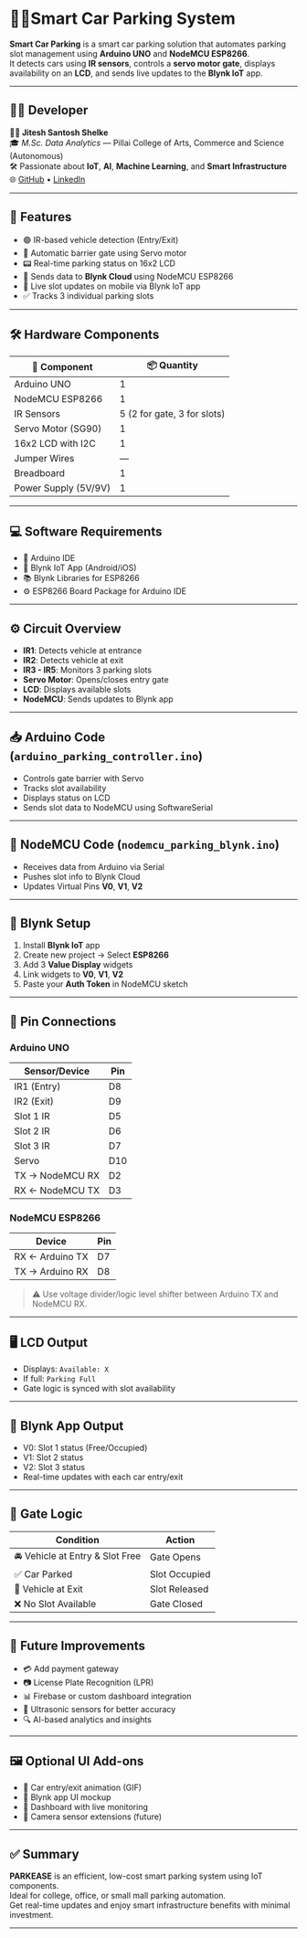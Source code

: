# 🚗💡Smart Car Parking System

**Smart Car Parking** is a smart car parking solution that automates parking slot management using **Arduino UNO** and **NodeMCU ESP8266**.  
It detects cars using **IR sensors**, controls a **servo motor gate**, displays availability on an **LCD**, and sends live updates to the **Blynk IoT** app.

---

## 👨‍💻 Developer

**🧑‍🔬 Jitesh Santosh Shelke**  
🎓 *M.Sc. Data Analytics* — Pillai College of Arts, Commerce and Science (Autonomous)  
🛠 Passionate about **IoT**, **AI**, **Machine Learning**, and **Smart Infrastructure**  
🌐 [GitHub](https://github.com/JiteshShelke) • [LinkedIn](linkedin.com/in/jitesh-shelke-702745286/)

---

## 📌 Features

- 🟢 IR-based vehicle detection (Entry/Exit)
- 🚧 Automatic barrier gate using Servo motor
- 📟 Real-time parking status on 16x2 LCD
- 📡 Sends data to **Blynk Cloud** using NodeMCU ESP8266
- 📱 Live slot updates on mobile via Blynk IoT app
- ✅ Tracks 3 individual parking slots

---

## 🛠️ Hardware Components

| 🔧 Component             | 📦 Quantity |
|-------------------------|-------------|
| Arduino UNO             | 1           |
| NodeMCU ESP8266         | 1           |
| IR Sensors              | 5 (2 for gate, 3 for slots) |
| Servo Motor (SG90)      | 1           |
| 16x2 LCD with I2C       | 1           |
| Jumper Wires            | —           |
| Breadboard              | 1           |
| Power Supply (5V/9V)    | 1           |

---

## 💻 Software Requirements

- 🔌 Arduino IDE
- 📲 Blynk IoT App (Android/iOS)
- 📚 Blynk Libraries for ESP8266
- ⚙️ ESP8266 Board Package for Arduino IDE

---

## ⚙️ Circuit Overview

- **IR1**: Detects vehicle at entrance  
- **IR2**: Detects vehicle at exit  
- **IR3 - IR5**: Monitors 3 parking slots  
- **Servo Motor**: Opens/closes entry gate  
- **LCD**: Displays available slots  
- **NodeMCU**: Sends updates to Blynk app

---

## 📥 Arduino Code (`arduino_parking_controller.ino`)

- Controls gate barrier with Servo
- Tracks slot availability
- Displays status on LCD
- Sends slot data to NodeMCU using SoftwareSerial

---

## 📡 NodeMCU Code (`nodemcu_parking_blynk.ino`)

- Receives data from Arduino via Serial
- Pushes slot info to Blynk Cloud
- Updates Virtual Pins **V0**, **V1**, **V2**

---

## 📲 Blynk Setup

1. Install **Blynk IoT** app  
2. Create new project → Select **ESP8266**  
3. Add 3 **Value Display** widgets  
4. Link widgets to **V0**, **V1**, **V2**  
5. Paste your **Auth Token** in NodeMCU sketch

---

## 🔌 Pin Connections

### Arduino UNO

| Sensor/Device     | Pin  |
|------------------|------|
| IR1 (Entry)       | D8   |
| IR2 (Exit)        | D9   |
| Slot 1 IR         | D5   |
| Slot 2 IR         | D6   |
| Slot 3 IR         | D7   |
| Servo             | D10  |
| TX → NodeMCU RX   | D2   |
| RX ← NodeMCU TX   | D3   |

### NodeMCU ESP8266

| Device         | Pin     |
|----------------|---------|
| RX ← Arduino TX | D7     |
| TX → Arduino RX | D8     |

> ⚠️ Use voltage divider/logic level shifter between Arduino TX and NodeMCU RX.

---

## 🖥 LCD Output

- Displays: `Available: X`
- If full: `Parking Full`
- Gate logic is synced with slot availability

---

## 📱 Blynk App Output

- V0: Slot 1 status (Free/Occupied)  
- V1: Slot 2 status  
- V2: Slot 3 status  
- Real-time updates with each car entry/exit

---

## 🚦 Gate Logic

| Condition                      | Action        |
|-------------------------------|---------------|
| 🚘 Vehicle at Entry & Slot Free | Gate Opens    |
| ✅ Car Parked                  | Slot Occupied |
| 🚗 Vehicle at Exit            | Slot Released |
| ❌ No Slot Available          | Gate Closed   |

---

## 📝 Future Improvements

- 💳 Add payment gateway
- 📷 License Plate Recognition (LPR)
- 📊 Firebase or custom dashboard integration
- 🧠 Ultrasonic sensors for better accuracy
- 🔍 AI-based analytics and insights

---

## 🖼️ Optional UI Add-ons

- 🚗 Car entry/exit animation (GIF)
- 📱 Blynk app UI mockup
- 🧭 Dashboard with live monitoring
- 📸 Camera sensor extensions (future)

---

## ✅ Summary

**PARKEASE** is an efficient, low-cost smart parking system using IoT components.  
Ideal for college, office, or small mall parking automation.  
Get real-time updates and enjoy smart infrastructure benefits with minimal investment.

---
